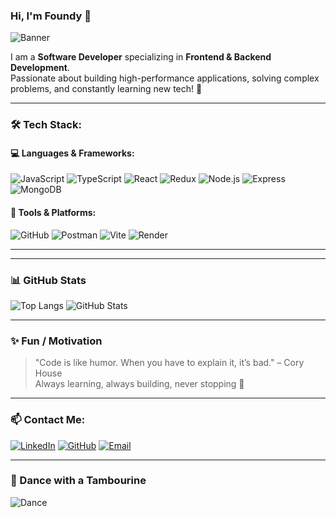 ### Hi, I'm Foundy 👋

![Banner](https://user-images.githubusercontent.com/yourusername/banner-image.gif)

I am a **Software Developer** specializing in **Frontend & Backend Development**.  
Passionate about building high-performance applications, solving complex problems, and constantly learning new tech! 🚀

---

### 🛠️ Tech Stack:

#### 💻 Languages & Frameworks:
![JavaScript](https://img.shields.io/badge/JavaScript-F7DF1E?style=for-the-badge&logo=javascript&logoColor=black)
![TypeScript](https://img.shields.io/badge/TypeScript-007ACC?style=for-the-badge&logo=typescript&logoColor=white)
![React](https://img.shields.io/badge/React-20232A?style=for-the-badge&logo=react&logoColor=61DAFB)
![Redux](https://img.shields.io/badge/Redux-764ABC?style=for-the-badge&logo=redux&logoColor=white)
![Node.js](https://img.shields.io/badge/Node.js-43853D?style=for-the-badge&logo=node-dot-js&logoColor=white)
![Express](https://img.shields.io/badge/Express-000000?style=for-the-badge&logo=express&logoColor=white)
![MongoDB](https://img.shields.io/badge/MongoDB-4EA94B?style=for-the-badge&logo=mongodb&logoColor=white)

#### 🔧 Tools & Platforms:
![GitHub](https://img.shields.io/badge/GitHub-181717?style=for-the-badge&logo=github&logoColor=white)
![Postman](https://img.shields.io/badge/Postman-FF6C37?style=for-the-badge&logo=postman&logoColor=white)
![Vite](https://img.shields.io/badge/Vite-646CFF?style=for-the-badge&logo=vite&logoColor=white)
![Render](https://img.shields.io/badge/Render-46E3B7?style=for-the-badge&logo=render&logoColor=black)

---




---

### 📊 GitHub Stats
![Top Langs](https://github-readme-stats.vercel.app/api/top-langs/?username=FoUndY121&layout=compact&theme=radical)
![GitHub Stats](https://github-readme-stats.vercel.app/api?username=FoUndY121&show_icons=true&theme=radical)

---

### ✨ Fun / Motivation
> "Code is like humor. When you have to explain it, it’s bad." – Cory House  
> Always learning, always building, never stopping 🚀

---

### 📫 Contact Me:
[![LinkedIn](https://img.shields.io/badge/LinkedIn-blue?style=for-the-badge&logo=linkedin)](https://www.linkedin.com/in/vladyslav-mashyrov-009156263)
[![GitHub](https://img.shields.io/badge/GitHub-black?style=for-the-badge&logo=github)](https://github.com/FoUndY121)
[![Email](https://img.shields.io/badge/Email-D14836?style=for-the-badge&logo=gmail&logoColor=white)](mailto:foundybash@gmail.com)

---

### 💃 Dance with a Tambourine
![Dance](https://media.giphy.com/media/l0MYt5jPR6QX5pnqM/giphy.gif)
